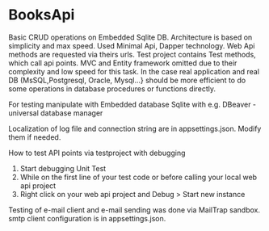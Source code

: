 # BooksApi
Basic CRUD operations on Embedded Sqlite DB. Architecture is based on simplicity and max speed. 
Used Minimal Api, Dapper technology. Web Api methods are requested via theirs urls. Test project contains Test methods, which call api points.
MVC and Entity framework omitted due to their complexity and low speed for this task.
In the case real application and real DB (MsSQL,Postgresql, Oracle, Mysql...} should be more efficient to do some operations in database procedures or functions directly.

For testing manipulate with Embedded database Sqlite with e.g. DBeaver - universal database manager

Localization of log file and connection string are in appsettings.json. Modify them if needed.

How to test API points via testproject with debugging
1. Start debugging Unit Test
2. While on the first line of your test code or before calling your local web api project
3. Right click on your web api project and Debug > Start new instance


Testing of e-mail client and e-mail sending was done via MailTrap sandbox. smtp client configuration is in appsettings.json.



